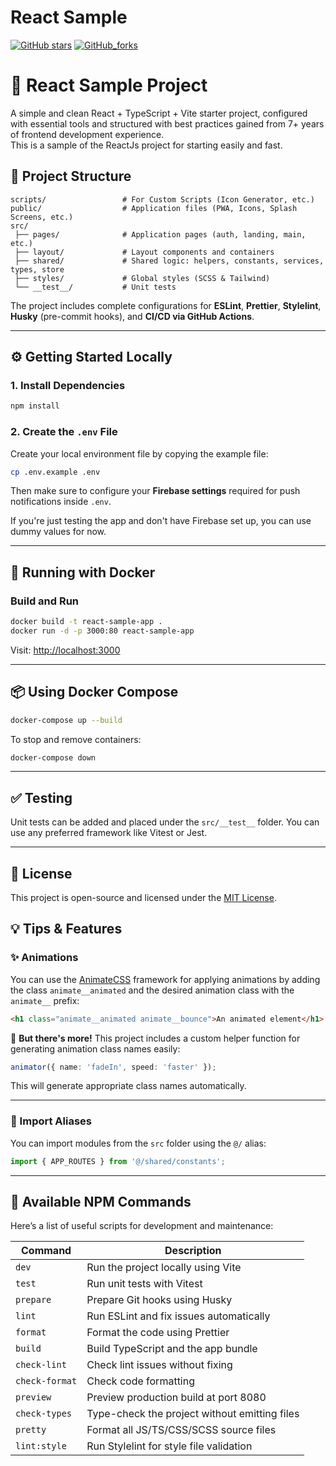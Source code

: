 # React Sample

[![GitHub stars](https://img.shields.io/github/stars/raminr77/react_sample?style=social)](https://github.com/raminr77/react_sample/)
[![GitHub_forks](https://img.shields.io/github/forks/raminr77/react_sample?style=social)](https://github.com/raminr77/react_sample/)

# 🚀 React Sample Project

A simple and clean React + TypeScript + Vite starter project, configured with essential tools and structured with best practices gained from 7+ years of frontend development experience.
<br/>
This is a sample of the ReactJs project for starting easily and fast.
<br />

## 📁 Project Structure

```
scripts/                 # For Custom Scripts (Icon Generator, etc.)
public/                  # Application files (PWA, Icons, Splash Screens, etc.)
src/
 ├── pages/              # Application pages (auth, landing, main, etc.)
 ├── layout/             # Layout components and containers
 ├── shared/             # Shared logic: helpers, constants, services, types, store
 ├── styles/             # Global styles (SCSS & Tailwind)
 └── __test__/           # Unit tests
```

The project includes complete configurations for **ESLint**, **Prettier**, **Stylelint**, **Husky** (pre-commit hooks), and **CI/CD via GitHub Actions**.

---

## ⚙️ Getting Started Locally

### 1. Install Dependencies

```bash
npm install
```

### 2. Create the `.env` File

Create your local environment file by copying the example file:

```bash
cp .env.example .env
```

Then make sure to configure your **Firebase settings** required for push notifications inside `.env`.

If you're just testing the app and don't have Firebase set up, you can use dummy values for now.

---

## 🐳 Running with Docker

### Build and Run

```bash
docker build -t react-sample-app .
docker run -d -p 3000:80 react-sample-app
```

Visit: [http://localhost:3000](http://localhost:3000)

---

## 📦 Using Docker Compose

```bash
docker-compose up --build
```

To stop and remove containers:

```bash
docker-compose down
```

---

## ✅ Testing

Unit tests can be added and placed under the `src/__test__` folder. You can use any preferred framework like Vitest or Jest.

---

## 📄 License

This project is open-source and licensed under the [MIT License](LICENSE).

## 💡 Tips & Features

### ✨ Animations

You can use the [AnimateCSS](https://animate.style/) framework for applying animations by adding the class `animate__animated` and the desired animation class with the `animate__` prefix:

```html
<h1 class="animate__animated animate__bounce">An animated element</h1>
```

🔧 **But there's more!** This project includes a custom helper function for generating animation class names easily:

```ts
animator({ name: 'fadeIn', speed: 'faster' });
```

This will generate appropriate class names automatically.

---

### 📁 Import Aliases

You can import modules from the `src` folder using the `@/` alias:

```ts
import { APP_ROUTES } from '@/shared/constants';
```

---

## 🧪 Available NPM Commands

Here’s a list of useful scripts for development and maintenance:

| Command           | Description                                  |
|------------------|----------------------------------------------|
| `dev`            | Run the project locally using Vite           |
| `test`           | Run unit tests with Vitest                   |
| `prepare`        | Prepare Git hooks using Husky                |
| `lint`           | Run ESLint and fix issues automatically      |
| `format`         | Format the code using Prettier               |
| `build`          | Build TypeScript and the app bundle          |
| `check-lint`     | Check lint issues without fixing             |
| `check-format`   | Check code formatting                        |
| `preview`        | Preview production build at port 8080        |
| `check-types`    | Type-check the project without emitting files|
| `pretty`         | Format all JS/TS/CSS/SCSS source files       |
| `lint:style`     | Run Stylelint for style file validation      |
